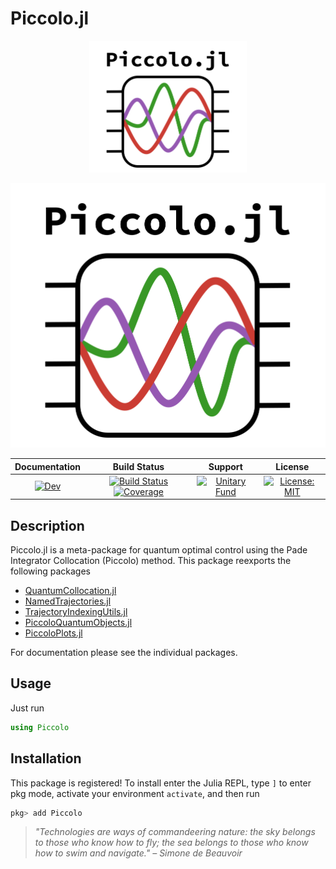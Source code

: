 # Piccolo.jl

<p align="center">
<img src="assets/piccolo_logo.svg" alt="logo" width="50%"/>
</p>

![piccolo](assets/piccolo_logo.svg)
  
| **Documentation** | **Build Status** | **Support** | **License** |
|:-----------------:|:----------------:|:-----------:|:---------:|
| [![Dev](https://img.shields.io/badge/docs-dev-blue.svg)](https://kestrelquantum.github.io/QuantumCollocation.jl/dev/) | [![Build Status](https://github.com/kestrelquantum/QuantumCollocation.jl/actions/workflows/CI.yml/badge.svg?branch=main)](https://github.com/kestrelquantum/QuantumCollocation.jl/actions/workflows/CI.yml?query=branch%3Amain) [![Coverage](https://codecov.io/gh/kestrelquantum/QuantumCollocation.jl/branch/main/graph/badge.svg)](https://codecov.io/gh/kestrelquantum/QuantumCollocation.jl)| [![Unitary Fund](https://img.shields.io/badge/Supported%20By-Unitary%20Fund-FFFF00.svg)](https://unitary.fund) | [![License: MIT](https://img.shields.io/badge/License-MIT-yellow.svg)](https://opensource.org/licenses/MIT)

## Description
Piccolo.jl is a meta-package for quantum optimal control using the Pade Integrator Collocation (Piccolo) method. This package reexports the following packages

- [QuantumCollocation.jl](https://github.com/kestrelquantum/QuantumCollocation.jl)
- [NamedTrajectories.jl](https://github.com/kestrelquantum/NamedTrajectories.jl)
- [TrajectoryIndexingUtils.jl](https://github.com/kestrelquantum/TrajectoryIndexingUtils.jl)
- [PiccoloQuantumObjects.jl](https:/github.com/kestrelquantum/PiccoloQuantumObjects.jl)
- [PiccoloPlots.jl](https:/github.com/kestrelquantum/PiccoloPlots.jl)

For documentation please see the individual packages.

## Usage

Just run
```julia
using Piccolo
```

## Installation
This package is registered! To install enter the Julia REPL, type `]` to enter pkg mode, activate your environment `activate`, and then run 
```julia
pkg> add Piccolo
```

> *"Technologies are ways of commandeering nature: the sky belongs to those who know how to fly; the sea belongs to those who know how to swim and navigate." &ndash; Simone de Beauvoir*
